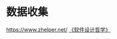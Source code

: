 # 数据收集

https://www.zhelper.net/
[《软件设计哲学》](https://go7hic.github.io/A-Philosophy-of-Software-Design/#/)
